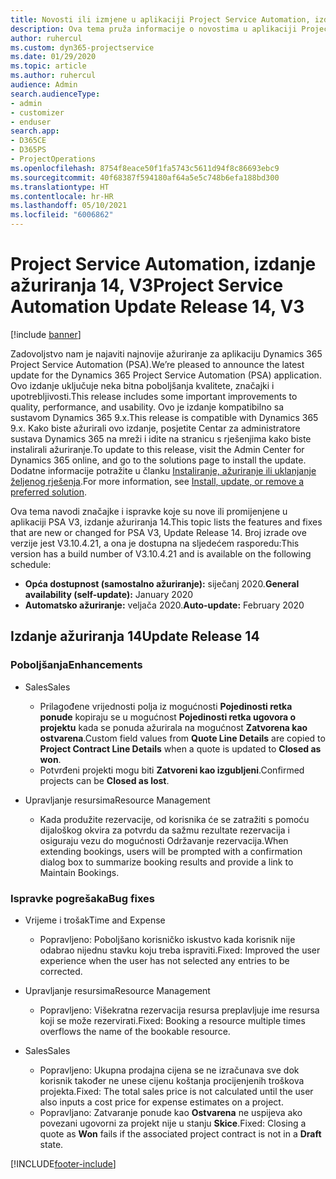 ```yaml
---
title: Novosti ili izmjene u aplikaciji Project Service Automation, izdanje ažuriranja 14, V3
description: Ova tema pruža informacije o novostima u aplikaciji Project Service Automation, izdanje ažuriranja 14, V3.
author: ruhercul
ms.custom: dyn365-projectservice
ms.date: 01/29/2020
ms.topic: article
ms.author: ruhercul
audience: Admin
search.audienceType:
- admin
- customizer
- enduser
search.app:
- D365CE
- D365PS
- ProjectOperations
ms.openlocfilehash: 8754f8eace50f1fa5743c5611d94f8c86693ebc9
ms.sourcegitcommit: 40f68387f594180af64a5e5c748b6efa188bd300
ms.translationtype: HT
ms.contentlocale: hr-HR
ms.lasthandoff: 05/10/2021
ms.locfileid: "6006862"
---
```

# <a name="project-service-automation-update-release-14-v3"></a><span data-ttu-id="8bc7a-103">Project Service Automation, izdanje ažuriranja 14, V3</span><span class="sxs-lookup"><span data-stu-id="8bc7a-103">Project Service Automation Update Release 14, V3</span></span>

[!include [banner](../includes/psa-now-project-operations.md)]

<span data-ttu-id="8bc7a-104">Zadovoljstvo nam je najaviti najnovije ažuriranje za aplikaciju Dynamics 365 Project Service Automation (PSA).</span><span class="sxs-lookup"><span data-stu-id="8bc7a-104">We’re pleased to announce the latest update for the Dynamics 365 Project Service Automation (PSA) application.</span></span> <span data-ttu-id="8bc7a-105">Ovo izdanje uključuje neka bitna poboljšanja kvalitete, značajki i upotrebljivosti.</span><span class="sxs-lookup"><span data-stu-id="8bc7a-105">This release includes some important improvements to quality, performance, and usability.</span></span> <span data-ttu-id="8bc7a-106">Ovo je izdanje kompatibilno sa sustavom Dynamics 365 9.x.</span><span class="sxs-lookup"><span data-stu-id="8bc7a-106">This release is compatible with Dynamics 365 9.x.</span></span> <span data-ttu-id="8bc7a-107">Kako biste ažurirali ovo izdanje, posjetite Centar za administratore sustava Dynamics 365 na mreži i idite na stranicu s rješenjima kako biste instalirali ažuriranje.</span><span class="sxs-lookup"><span data-stu-id="8bc7a-107">To update to this release, visit the Admin Center for Dynamics 365 online, and go to the solutions page to install the update.</span></span> <span data-ttu-id="8bc7a-108">Dodatne informacije potražite u članku [Instaliranje, ažuriranje ili uklanjanje željenog rješenja](/power-platform/admin/install-remove-preferred-solution).</span><span class="sxs-lookup"><span data-stu-id="8bc7a-108">For more information, see [Install, update, or remove a preferred solution](/power-platform/admin/install-remove-preferred-solution).</span></span>

<span data-ttu-id="8bc7a-109">Ova tema navodi značajke i ispravke koje su nove ili promijenjene u aplikaciji PSA V3, izdanje ažuriranja 14.</span><span class="sxs-lookup"><span data-stu-id="8bc7a-109">This topic lists the features and fixes that are new or changed for PSA V3, Update Release 14.</span></span> <span data-ttu-id="8bc7a-110">Broj izrade ove verzije jest V3.10.4.21, a ona je dostupna na sljedećem rasporedu:</span><span class="sxs-lookup"><span data-stu-id="8bc7a-110">This version has a build number of V3.10.4.21 and is available on the following schedule:</span></span>

- <span data-ttu-id="8bc7a-111">**Opća dostupnost (samostalno ažuriranje):** siječanj 2020.</span><span class="sxs-lookup"><span data-stu-id="8bc7a-111">**General availability (self-update):** January 2020</span></span>
- <span data-ttu-id="8bc7a-112">**Automatsko ažuriranje:** veljača 2020.</span><span class="sxs-lookup"><span data-stu-id="8bc7a-112">**Auto-update:** February 2020</span></span>

## <a name="update-release-14"></a><span data-ttu-id="8bc7a-113">Izdanje ažuriranja 14</span><span class="sxs-lookup"><span data-stu-id="8bc7a-113">Update Release 14</span></span>

### <a name="enhancements"></a><span data-ttu-id="8bc7a-114">Poboljšanja</span><span class="sxs-lookup"><span data-stu-id="8bc7a-114">Enhancements</span></span>

- <span data-ttu-id="8bc7a-115">Sales</span><span class="sxs-lookup"><span data-stu-id="8bc7a-115">Sales</span></span>

     - <span data-ttu-id="8bc7a-116">Prilagođene vrijednosti polja iz mogućnosti **Pojedinosti retka ponude** kopiraju se u mogućnost **Pojedinosti retka ugovora o projektu** kada se ponuda ažurirala na mogućnost **Zatvorena kao ostvarena**.</span><span class="sxs-lookup"><span data-stu-id="8bc7a-116">Custom field values from **Quote Line Details** are copied to **Project Contract Line Details** when a quote is updated to **Closed as won**.</span></span>
     - <span data-ttu-id="8bc7a-117">Potvrđeni projekti mogu biti **Zatvoreni kao izgubljeni**.</span><span class="sxs-lookup"><span data-stu-id="8bc7a-117">Confirmed projects can be **Closed as lost**.</span></span>

- <span data-ttu-id="8bc7a-118">Upravljanje resursima</span><span class="sxs-lookup"><span data-stu-id="8bc7a-118">Resource Management</span></span>

     - <span data-ttu-id="8bc7a-119">Kada produžite rezervacije, od korisnika će se zatražiti s pomoću dijaloškog okvira za potvrdu da sažmu rezultate rezervacija i osiguraju vezu do mogućnosti Održavanje rezervacija.</span><span class="sxs-lookup"><span data-stu-id="8bc7a-119">When extending bookings, users will be prompted with a confirmation dialog box to summarize booking results and provide a link to Maintain Bookings.</span></span>


### <a name="bug-fixes"></a><span data-ttu-id="8bc7a-120">Ispravke pogrešaka</span><span class="sxs-lookup"><span data-stu-id="8bc7a-120">Bug fixes</span></span>

- <span data-ttu-id="8bc7a-121">Vrijeme i trošak</span><span class="sxs-lookup"><span data-stu-id="8bc7a-121">Time and Expense</span></span>

     - <span data-ttu-id="8bc7a-122">Popravljeno: Poboljšano korisničko iskustvo kada korisnik nije odabrao nijednu stavku koju treba ispraviti.</span><span class="sxs-lookup"><span data-stu-id="8bc7a-122">Fixed: Improved the user experience when the user has not selected any entries to be corrected.</span></span>

- <span data-ttu-id="8bc7a-123">Upravljanje resursima</span><span class="sxs-lookup"><span data-stu-id="8bc7a-123">Resource Management</span></span>

     - <span data-ttu-id="8bc7a-124">Popravljeno: Višekratna rezervacija resursa preplavljuje ime resursa koji se može rezervirati.</span><span class="sxs-lookup"><span data-stu-id="8bc7a-124">Fixed: Booking a resource multiple times overflows the name of the bookable resource.</span></span>

- <span data-ttu-id="8bc7a-125">Sales</span><span class="sxs-lookup"><span data-stu-id="8bc7a-125">Sales</span></span>

     - <span data-ttu-id="8bc7a-126">Popravljeno: Ukupna prodajna cijena se ne izračunava sve dok korisnik također ne unese cijenu koštanja procijenjenih troškova projekta.</span><span class="sxs-lookup"><span data-stu-id="8bc7a-126">Fixed: The total sales price is not calculated until the user also inputs a cost price for expense estimates on a project.</span></span>
     - <span data-ttu-id="8bc7a-127">Popravljano: Zatvaranje ponude kao **Ostvarena** ne uspijeva ako povezani ugovorni za projekt nije u stanju **Skice**.</span><span class="sxs-lookup"><span data-stu-id="8bc7a-127">Fixed: Closing a quote as **Won** fails if the associated project contract is not in a **Draft** state.</span></span>



[!INCLUDE[footer-include](../includes/footer-banner.md)]